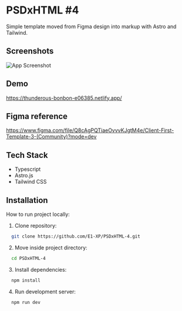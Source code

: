 # PSDxHTML #4

Simple template moved from Figma design into markup with Astro and Tailwind.

## Screenshots

![App Screenshot](https://images.ctfassets.net/ysju8du0bph9/56tQA5PPS2rZvoPIZ0JRBs/d9133ba12990635218fe76a76d008a60/R3_2KD3iEe6V1AJCrBEACA.png)

## Demo

https://thunderous-bonbon-e06385.netlify.app/

## Figma reference

https://www.figma.com/file/Q8cAgPQTiaeOvvvKJgtM4e/Client-First-Template-3-(Community)?mode=dev

## Tech Stack

- Typescript
- Astro.js
- Tailwind CSS

## Installation

How to run project locally:

1. Clone repository:

```bash
  git clone https://github.com/E1-XP/PSDxHTML-4.git
```

2. Move inside project directory:

```bash
  cd PSDxHTML-4
```

3. Install dependencies:

```bash
  npm install
```

4. Run development server:

```bash
  npm run dev
```
